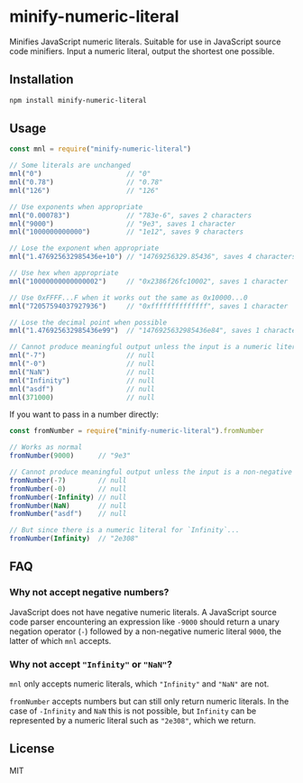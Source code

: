 # minify-numeric-literal

Minifies JavaScript numeric literals. Suitable for use in JavaScript source code minifiers. Input a numeric literal, output the shortest one possible.

## Installation

```bash
npm install minify-numeric-literal
```

## Usage

```javascript
const mnl = require("minify-numeric-literal")

// Some literals are unchanged
mnl("0")                     // "0"
mnl("0.78")                  // "0.78"
mnl("126")                   // "126"

// Use exponents when appropriate
mnl("0.000783")              // "783e-6", saves 2 characters
mnl("9000")                  // "9e3", saves 1 character
mnl("1000000000000")         // "1e12", saves 9 characters

// Lose the exponent when appropriate
mnl("1.476925632985436e+10") // "14769256329.85436", saves 4 characters

// Use hex when appropriate
mnl("10000000000000002")     // "0x2386f26fc10002", saves 1 character

// Use 0xFFFF...F when it works out the same as 0x10000...0
mnl("72057594037927936")     // "0xffffffffffffff", saves 1 character

// Lose the decimal point when possible
mnl("1.476925632985436e99")  // "1476925632985436e84", saves 1 character

// Cannot produce meaningful output unless the input is a numeric literal
mnl("-7")                    // null
mnl("-0")                    // null
mnl("NaN")                   // null
mnl("Infinity")              // null
mnl("asdf")                  // null
mnl(371000)                  // null
```

If you want to pass in a number directly:

```javascript
const fromNumber = require("minify-numeric-literal").fromNumber

// Works as normal
fromNumber(9000)      // "9e3"

// Cannot produce meaningful output unless the input is a non-negative number
fromNumber(-7)        // null
fromNumber(-0)        // null
fromNumber(-Infinity) // null
fromNumber(NaN)       // null
fromNumber("asdf")    // null

// But since there is a numeric literal for `Infinity`...
fromNumber(Infinity)  // "2e308"
```

## FAQ

### Why not accept negative numbers?

JavaScript does not have negative numeric literals. A JavaScript source code parser encountering an expression like `-9000` should return a unary negation operator (`-`) followed by a non-negative numeric literal `9000`, the latter of which `mnl` accepts.

### Why not accept `"Infinity"` or `"NaN"`?

`mnl` only accepts numeric literals, which `"Infinity"` and `"NaN"` are not.

`fromNumber` accepts numbers but can still only return numeric literals. In the case of `-Infinity` and `NaN` this is not possible, but `Infinity` can be represented by a numeric literal such as `"2e308"`, which we return.

## License

MIT
